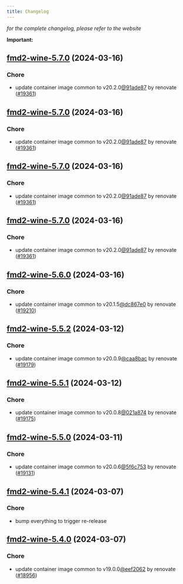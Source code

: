 ```yaml
---
title: Changelog
---
```



*for the complete changelog, please refer to the website*

**Important:**


## [fmd2-wine-5.7.0](https://github.com/truecharts/charts/compare/fmd2-wine-5.6.0...fmd2-wine-5.7.0) (2024-03-16)

### Chore



- update container image common to v20.2.0[@91ade87](https://github.com/91ade87) by renovate ([#19361](https://github.com/truecharts/charts/issues/19361))


## [fmd2-wine-5.7.0](https://github.com/truecharts/charts/compare/fmd2-wine-5.6.0...fmd2-wine-5.7.0) (2024-03-16)

### Chore



- update container image common to v20.2.0[@91ade87](https://github.com/91ade87) by renovate ([#19361](https://github.com/truecharts/charts/issues/19361))


## [fmd2-wine-5.7.0](https://github.com/truecharts/charts/compare/fmd2-wine-5.6.0...fmd2-wine-5.7.0) (2024-03-16)

### Chore



- update container image common to v20.2.0[@91ade87](https://github.com/91ade87) by renovate ([#19361](https://github.com/truecharts/charts/issues/19361))


## [fmd2-wine-5.7.0](https://github.com/truecharts/charts/compare/fmd2-wine-5.6.0...fmd2-wine-5.7.0) (2024-03-16)

### Chore



- update container image common to v20.2.0[@91ade87](https://github.com/91ade87) by renovate ([#19361](https://github.com/truecharts/charts/issues/19361))


## [fmd2-wine-5.6.0](https://github.com/truecharts/charts/compare/fmd2-wine-5.5.2...fmd2-wine-5.6.0) (2024-03-16)

### Chore



- update container image common to v20.1.5[@dc867e0](https://github.com/dc867e0) by renovate ([#19210](https://github.com/truecharts/charts/issues/19210))


## [fmd2-wine-5.5.2](https://github.com/truecharts/charts/compare/fmd2-wine-5.5.1...fmd2-wine-5.5.2) (2024-03-12)

### Chore



- update container image common to v20.0.9[@caa8bac](https://github.com/caa8bac) by renovate ([#19179](https://github.com/truecharts/charts/issues/19179))


## [fmd2-wine-5.5.1](https://github.com/truecharts/charts/compare/fmd2-wine-5.5.0...fmd2-wine-5.5.1) (2024-03-12)

### Chore



- update container image common to v20.0.8[@021a874](https://github.com/021a874) by renovate ([#19175](https://github.com/truecharts/charts/issues/19175))


## [fmd2-wine-5.5.0](https://github.com/truecharts/charts/compare/fmd2-wine-5.4.1...fmd2-wine-5.5.0) (2024-03-11)

### Chore



- update container image common to v20.0.6[@5f6c753](https://github.com/5f6c753) by renovate ([#19131](https://github.com/truecharts/charts/issues/19131))


## [fmd2-wine-5.4.1](https://github.com/truecharts/charts/compare/fmd2-wine-5.4.0...fmd2-wine-5.4.1) (2024-03-07)

### Chore



- bump everything to trigger re-release


## [fmd2-wine-5.4.0](https://github.com/truecharts/charts/compare/fmd2-wine-5.3.0...fmd2-wine-5.4.0) (2024-03-07)

### Chore



- update container image common to v19.0.0[@eef2062](https://github.com/eef2062) by renovate ([#18956](https://github.com/truecharts/charts/issues/18956))

